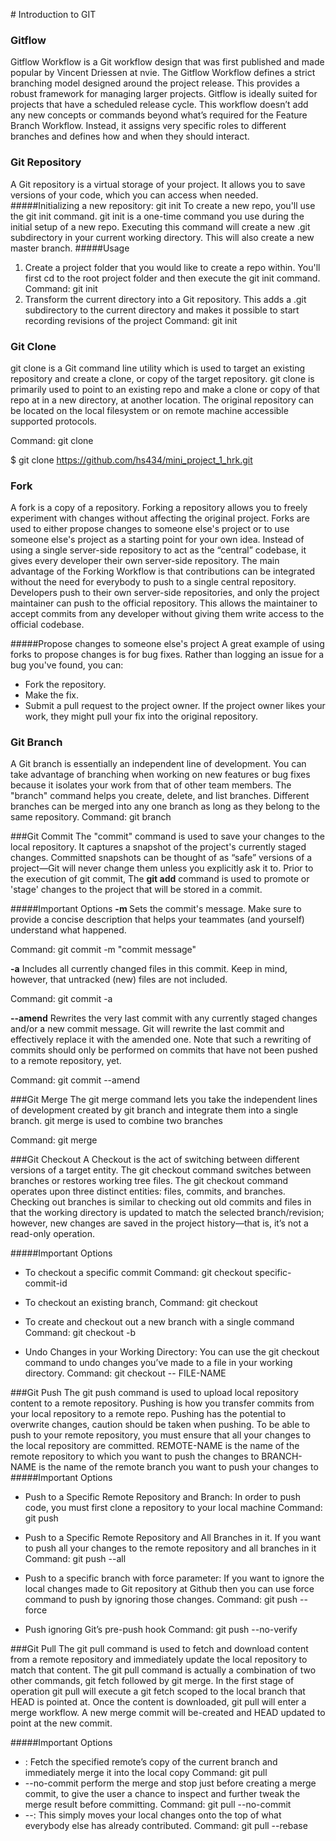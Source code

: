 ﻿﻿﻿﻿﻿﻿﻿﻿﻿﻿﻿﻿﻿﻿﻿﻿﻿﻿﻿﻿﻿﻿﻿﻿﻿﻿﻿﻿﻿﻿﻿﻿﻿﻿﻿﻿﻿﻿﻿﻿﻿﻿﻿﻿﻿﻿﻿﻿﻿﻿﻿﻿﻿﻿﻿﻿﻿﻿﻿﻿﻿﻿﻿﻿﻿﻿﻿﻿﻿# Introduction to GIT### GitflowGitflow Workflow is a Git workflow design that was first published and made popular by Vincent Driessen at nvie. The Gitflow Workflow defines a strict branching model designed around the project release. This provides a robust framework for managing larger projects. Gitflow is ideally suited for projects that have a scheduled release cycle. This workflow doesn’t add any new concepts or commands beyond what’s required for the Feature Branch Workflow. Instead, it assigns very specific roles to different branches and defines how and when they should interact. ### Git RepositoryA Git repository is a virtual storage of your project. It allows you to save versions of your code, which you can access when needed. #####Initializing a new repository: git initTo create a new repo, you'll use the git init command. git init is a one-time command you use during the initial setup of a new repo. Executing this command will create a new .git subdirectory in your current working directory. This will also create a new master branch. #####Usage1.  Create a project folder that you would like to create a repo within. You'll first cd to the root project folder and then execute the git init command. Command:  git init 2. Transform the current directory into a Git repository. This adds a .git subdirectory to the current directory and makes it possible to start recording revisions of the project Command:  git init <directory> ### Git Clonegit clone is a Git command line utility which is used to target an existing repository and create a clone, or copy of the target repository. git clone is primarily used to point to an existing repo and make a clone or copy of that repo at in a new directory, at another location. The original repository can be located on the local filesystem or on remote machine accessible supported protocols. Command: git clone <url>$ git clone https://github.com/hs434/mini_project_1_hrk.git### ForkA fork is a copy of a repository. Forking a repository allows you to freely experiment with changes without affecting the original project. Forks are used to either propose changes to someone else's project or to use someone else's project as a starting point for your own idea. Instead of using a single server-side repository to act as the “central” codebase, it gives every developer their own server-side repository.The main advantage of the Forking Workflow is that contributions can be integrated without the need for everybody to push to a single central repository. Developers push to their own server-side repositories, and only the project maintainer can push to the official repository. This allows the maintainer to accept commits from any developer without giving them write access to the official codebase.#####Propose changes to someone else's projectA great example of using forks to propose changes is for bug fixes. Rather than logging an issue for a bug you've found, you can:- Fork the repository.- Make the fix.- Submit a pull request to the project owner.If the project owner likes your work, they might pull your fix into the original repository.### Git BranchA Git branch is essentially an independent line of development. You can take advantage of branching when working on new features or bug fixes because it isolates your work from that of other team members. The "branch" command helps you create, delete, and list branches.Different branches can be merged into any one branch as long as they belong to the same repository.Command: git branch <branch name>###Git CommitThe "commit" command is used to save your changes to the local repository. It captures a snapshot of the project's currently staged changes. Committed snapshots can be thought of as “safe” versions of a project—Git will never change them unless you explicitly ask it to. Prior to the execution of git commit, The **git add** command is used to promote or 'stage' changes to the project that will be stored in a commit. #####Important Options **-m <message>**  Sets the commit's message. Make sure to provide a concise description that helps your teammates (and yourself) understand what happened.Command: git commit -m "commit message"**-a**  Includes all currently changed files in this commit. Keep in mind, however, that untracked (new) files are not included.Command: git commit -a**--amend**  Rewrites the very last commit with any currently staged changes and/or a new commit message. Git will rewrite the last commit and effectively replace it with the amended one. Note that such a rewriting of commits should only be performed on commits that have not been pushed to a remote repository, yet.Command: git commit --amend###Git MergeThe git merge command lets you take the independent lines of development created by git branch and integrate them into a single branch. git merge is used to combine two branchesCommand: git merge <branch name> ###Git CheckoutA Checkout is the act of switching between different versions of a target entity. The git checkout command switches between branches or restores working tree files. The git checkout command operates upon three distinct entities: files, commits, and branches. Checking out branches is similar to checking out old commits and files in that the working directory is updated to match the selected branch/revision; however, new changes are saved in the project history—that is, it’s not a read-only operation.#####Important Options- To checkout a specific commit  Command: git checkout specific-commit-id- To checkout an existing branch,   Command: git checkout <branch name>- To create and checkout out a new branch with a single command   Command: git checkout -b <new branch name>- Undo Changes in your Working Directory: You can use the git checkout command to undo changes you’ve made  to a file in your working directory.    Command: git checkout -- FILE-NAME###Git PushThe git push command is used to upload local repository content to a remote repository. Pushing is how you transfer commits from your local repository to a remote repo. Pushing has the potential to overwrite changes, caution should be taken when pushing. To be able to push to your remote repository, you must ensure that all your changes to the local repository are committed.REMOTE-NAME is the name of the remote repository to which you want to push the changes toBRANCH-NAME is the name of the remote branch you want to push your changes to#####Important Options- Push to a Specific Remote Repository and Branch: In order to push code, you must first clone a repository to your local machine   Command: git push <repo name> <branch name> - Push to a Specific Remote Repository and All Branches in it. If you want to push all your changes to the remote repository and all branches in it  Command: git push --all <remote name>  - Push to a specific branch with force parameter: If you want to ignore the local changes made to Git repository at Github then you can use force command to push by ignoring those changes.  Command: git push --force <remote name> <branch name>  - Push ignoring Git’s pre-push hook  Command: git push --no-verify   ###Git PullThe git pull command is used to fetch and download content from a remote repository and immediately update the local repository to match that content. The git pull command is actually a combination of two other commands, git fetch followed by git merge. In the first stage of operation git pull will execute a git fetch scoped to the local branch that HEAD is pointed at. Once the content is downloaded, git pull will enter a merge workflow. A new merge commit will be-created and HEAD updated to point at the new commit.#####Important Options- <remote>: Fetch the specified remote’s copy of the current branch and immediately merge it into the local copy   Command: git pull <remote>- --no-commit perform the merge and stop just before creating a merge commit, to give the user a chance to inspect and further tweak the merge result before committing.   Command: git pull --no-commit <remote>- --<rebase>: This simply moves your local changes onto the top of what everybody else has already contributed.   Command: git pull --rebase <remote>